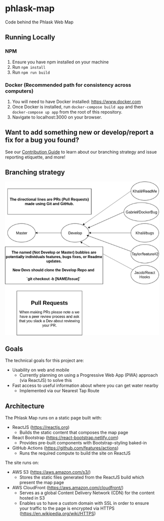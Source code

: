 # phlask-map
Code behind the Phlask Web Map

## Running Locally
### NPM
1. Ensure you have npm installed on your machine
1. Run `npm install`
1. Run `npm run build`
### Docker (Recommended path for consistency across computers)
1. You will need to have Docker installed: https://www.docker.com
1. Once Docker is installed, run `docker-compose build app` and then `docker-compose up app` from the root of this repository.
1. Navigate to localhost:3000 on your browser.

## Want to add something new or develop/report a fix for a bug you found?
See our [Contribution Guide](contributing.md) to learn about our branching strategy and issue reporting etiquette, and more!

## Branching strategy 
![png](phlaskgitPipelines.png)

## Goals
The technical goals for this project are:
- Usability on web and mobile
  - Currently planning on using a Progressive Web App (PWA) approach (via ReactJS) to solve this
- Fast access to useful information about where you can get water nearby
  - Implemented via our Nearest Tap Route

## Architecture
The Phlask Map runs on a static page built with:
- ReactJS (https://reactjs.org)
  - Builds the static content that composes the map page
- React Bootstrap (https://react-bootstrap.netlify.com)
  - Provides pre-built components with Bootstrap-styling baked-in
- GitHub Actions (https://github.com/features/actions)
  - Runs the required compute to build the site on ReactJS

The site runs on:
- AWS S3 (https://aws.amazon.com/s3/)
  - Stores the static files generated from the ReactJS build which present the map page
- AWS CloudFront (https://aws.amazon.com/cloudfront/)
  - Serves as a global Content Delivery Network (CDN) for the content hosted in S3
  - Enables us to have a custom domain with SSL in order to ensure your traffic to the page is encrypted via HTTPS (https://en.wikipedia.org/wiki/HTTPS)
